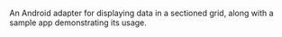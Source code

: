 An Android adapter for displaying data in a sectioned grid, along with a sample app demonstrating its usage.
